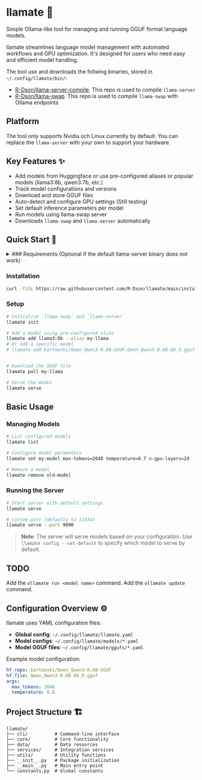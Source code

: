 # llamate 🌟

Simple Ollama-like tool for managing and running GGUF format language models.

llamate streamlines language model management with automated workflows and GPU optimization. It's designed for users who need easy and efficient model handling.

The tool use and downloads the follwing binaries, stored in `~/.config/llamate/bin/`:
  - [R-Dson/llama-server-compile](https://github.com/R-Dson/llama-server-compile). This repo is used to compile `llama-server`
  - [R-Dson/llama-swap](https://github.com/R-Dson/llama-swap). This repo is used to compile `llama-swap` with Ollama endpoints

## Platform
The tool only supports Nvidia och Linux currently by default. You can replace the `llama-server` with your own to support your hardware. 

## Key Features ✨
  - Add models from Huggingface or use pre-configured aliases or popular models (llama3:8b, qwen3:7b, etc.)
  - Track model configurations and versions
  - Download and store GGUF files
  - Auto-detect and configure GPU settings (Still testing)
  - Set default inference parameters per model
  - Run models using llama-swap server
  - Downloads `llama-swap` and `llama-server` automatically


## Quick Start 🚀

<details>

<summary> ### Requirements (Optional if the default llama-server binary does not work) </summary>

1. **Download `llama.cpp`**
   Get the latest version from:
   https://github.com/ggerganov/llama.cpp

2. **Build `llama-server`**
   Follow the build instructions for your platform to create the `llama-server` binary

</details>

### Installation

```bash
curl -fsSL https://raw.githubusercontent.com/R-Dson/llamate/main/install.sh | bash
```

### Setup
```bash
# Initialize `llama-swap` and `llama-server`
llamate init

# Add a model using pre-configured alias
llamate add llama3:8b --alias my-llama
# Or add a specific model
# llamate add bartowski/Qwen_Qwen3-0.6B-GGUF:Qwen_Qwen3-0.6B-Q8_0.gguf --alias my-model


# Download the GGUF file
llamate pull my-llama

# Serve the model
llamate serve
```

## Basic Usage
### Managing Models
```bash
# List configured models
llamate list

# Configure model parameters
llamate set my-model max-tokens=2048 temperature=0.7 n-gpu-layers=24

# Remove a model
llamate remove old-model
```

### Running the Server
```bash
# Start server with default settings
llamate serve

# Custom port (defaults to 11434)
llamate serve --port 9090
```

> **Note**: The server will serve models based on your configuration. Use `llamate config --set-default` to specify which model to serve by default.

## TODO
Add the `ollamate run <model name>` command.
Add the `ollamate update` command.

## Configuration Overview ⚙️
llamate uses YAML configuration files:
- **Global config**: `~/.config/llamate/llamate.yaml`
- **Model configs**: `~/.config/llamate/models/*.yaml`
- **Model GGUF files**: `~/.config/llamate/ggufs/*.yaml`

Example model configuration:
```yaml
hf_repo: bartowski/Qwen_Qwen3-0.6B-GGUF
hf_file: Qwen_Qwen3-0.6B-Q8_0.gguf
args:
  max_tokens: 2048
  temperature: 0.8
```

## Project Structure 🏗️
```
llamate/
├── cli/          # Command-line interface
├── core/         # Core functionality
├── data/         # Data resources
├── services/     # Integration services
├── utils/        # Utility functions
├── __init__.py   # Package initialization
├── __main__.py   # Main entry point
└── constants.py  # Global constants
```

